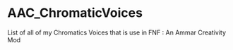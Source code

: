 # AAC_ChromaticVoices
List of all of my Chromatics Voices that is use in FNF : An Ammar Creativity Mod
